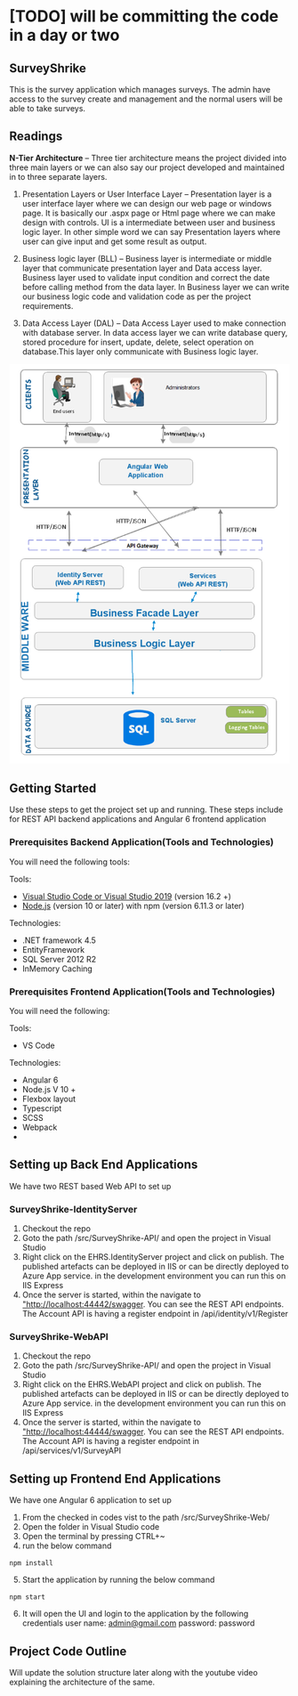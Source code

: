 # [TODO] will be committing the code in a day or two

## SurveyShrike
This is the survey application which manages surveys. The admin have access to the survey create and management and the normal users will be able to take surveys.
 


## Readings  
**N-Tier Architecture** – Three tier architecture means the project divided into three main layers or we can also say our project developed and maintained in to three separate layers.

1. Presentation Layers or User Interface Layer
– Presentation layer is a user interface layer where we can design our web page or windows page. It is basically our .aspx page or Html page where we can make design with controls. UI is a intermediate between user and business logic layer. In other simple word we can say Presentation layers where user can give input and get some result as output.

2. Business logic layer (BLL)
– Business layer is intermediate or middle layer that communicate presentation layer and Data access layer.
Business layer used to validate input condition and correct the date before calling method from the data layer.
In Business layer we can write our business logic code and validation code as per the project requirements.

3. Data Access Layer (DAL)
– Data Access Layer used to make connection with database server. In data access layer we can write database query, stored procedure for insert, update, delete, select operation on database.This layer only communicate with Business logic layer.

![Architecture diagram](https://github.com/techno2mahi/SurveyShrike/blob/master/SS_Architecture-Diagram.png)


## Getting Started

Use these steps to get the project set up and running. These steps include for REST API backend applications and Angular 6 frontend application

### Prerequisites Backend Application(Tools and Technologies)
You will need the following tools:

Tools:
-   [Visual Studio Code or Visual Studio 2019](https://visualstudio.microsoft.com/vs/)  (version 16.2 +)
-   [Node.js](https://nodejs.org/en/)  (version 10 or later) with npm (version 6.11.3 or later)

Technologies:
-   .NET framework 4.5
-   EntityFramework
-   SQL Server 2012 R2
-   InMemory Caching

### Prerequisites Frontend Application(Tools and Technologies)
You will need the following:

Tools: 
-  VS Code

Technologies:
-  Angular 6
-  Node.js V 10 +
-  Flexbox layout
-  Typescript
-  SCSS
-  Webpack
-  

## Setting up Back End Applications
We have two REST based Web API to set up 

### SurveyShrike-IdentityServer
1. Checkout the repo 
2. Goto the path /src/SurveyShrike-API/  and open the project in Visual Studio
3. Right click on the EHRS.IdentityServer project and click on publish. The published artefacts can be deployed in IIS or can be directly deployed to Azure App service. in the development environment you can run this on IIS Express
4. Once the server is started, within the  navigate to ["http://localhost:44442/swagger](http://localhost:44442/swagger). You can see the REST API endpoints. The Account API is having a register endpoint in  /api/identity/v1/Register
    
### SurveyShrike-WebAPI
1. Checkout the repo 
2. Goto the path /src/SurveyShrike-API/  and open the project in Visual Studio
3. Right click on the EHRS.WebAPI project and click on publish. The published artefacts can be deployed in IIS or can be directly deployed to Azure App service. in the development environment you can run this on IIS Express
4. Once the server is started, within the  navigate to ["http://localhost:44444/swagger](http://localhost:44444/swagger). You can see the REST API endpoints. The Account API is having a register endpoint in  /api/services/v1/SurveyAPI

 ## Setting up Frontend End Applications
We have one Angular 6 application to set up 

1. From the checked in codes vist to the path /src/SurveyShrike-Web/
2. Open the folder in Visual Studio code
3. Open the terminal by pressing CTRL+~
4. run the below command
  ```
  npm install
  ```
 5. Start the application by running the below command
 ```
 npm start
 ```
 6. It will open the UI and login to the application by the following credentials
    user name: admin@gmail.com
    password: password
  
 
 
## Project Code Outline

Will update the solution structure later along with the youtube video explaining the architecture of the same. 
